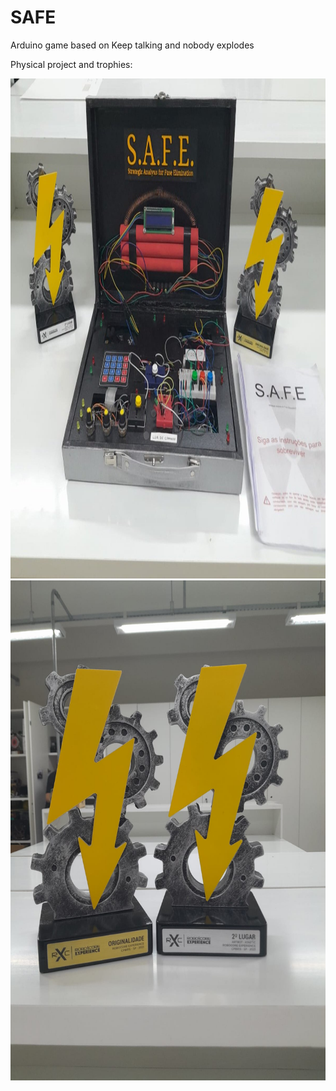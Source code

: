 # SAFE
Arduino game based on Keep talking and nobody explodes 

Physical project and trophies:

<p align="middle">
  <img src="pics/F4P52tHWMAACxgR.jpg" width="900px" height="800px" />
  <img src="pics/F4P523qW8AA_1EZ.jpg" width="600px" height="800px" /> 
</p>
